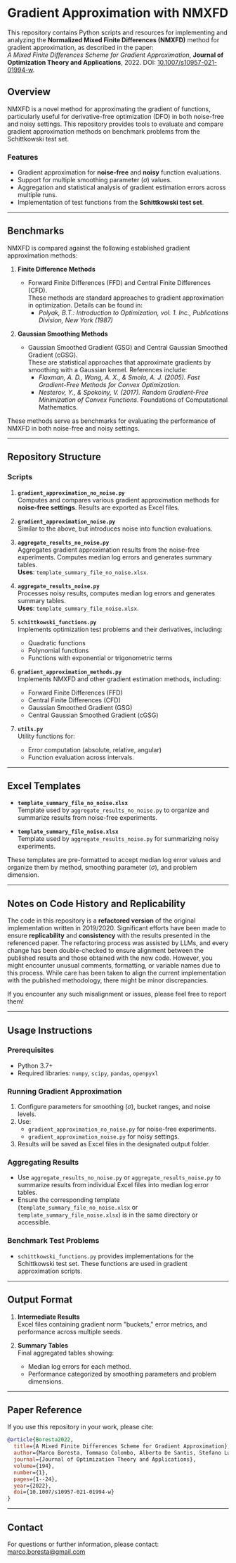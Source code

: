 # Gradient Approximation with NMXFD

This repository contains Python scripts and resources for implementing and analyzing the **Normalized Mixed Finite Differences (NMXFD)** method for gradient approximation, as described in the paper:  
*A Mixed Finite Differences Scheme for Gradient Approximation*, **Journal of Optimization Theory and Applications**, 2022. DOI: [10.1007/s10957-021-01994-w](https://doi.org/10.1007/s10957-021-01994-w).

## Overview

NMXFD is a novel method for approximating the gradient of functions, particularly useful for derivative-free optimization (DFO) in both noise-free and noisy settings. This repository provides tools to evaluate and compare gradient approximation methods on benchmark problems from the Schittkowski test set.

### Features
- Gradient approximation for **noise-free** and **noisy** function evaluations.
- Support for multiple smoothing parameter ($\sigma$) values.
- Aggregation and statistical analysis of gradient estimation errors across multiple runs.
- Implementation of test functions from the **Schittkowski test set**.

---

## Benchmarks

NMXFD is compared against the following established gradient approximation methods:

1. **Finite Difference Methods**  
   - Forward Finite Differences (FFD) and Central Finite Differences (CFD).  
   These methods are standard approaches to gradient approximation in optimization. Details can be found in:  
     - *Polyak, B.T.: Introduction to Optimization, vol. 1. Inc., Publications Division, New York (1987)*

2. **Gaussian Smoothing Methods**  
   - Gaussian Smoothed Gradient (GSG) and Central Gaussian Smoothed Gradient (cGSG).  
   These are statistical approaches that approximate gradients by smoothing with a Gaussian kernel. References include:  
     - *Flaxman, A. D., Wang, A. X., & Smola, A. J. (2005). Fast Gradient-Free Methods for Convex Optimization*.  
     - *Nesterov, Y., & Spokoiny, V. (2017). Random Gradient-Free Minimization of Convex Functions*. Foundations of Computational Mathematics.

These methods serve as benchmarks for evaluating the performance of NMXFD in both noise-free and noisy settings.

---

## Repository Structure

### Scripts

1. **`gradient_approximation_no_noise.py`**  
   Computes and compares various gradient approximation methods for **noise-free settings**. Results are exported as Excel files.

2. **`gradient_approximation_noise.py`**  
   Similar to the above, but introduces noise into function evaluations.

3. **`aggregate_results_no_noise.py`**  
   Aggregates gradient approximation results from the noise-free experiments. Computes median log errors and generates summary tables.  
   **Uses**: `template_summary_file_no_noise.xlsx`.

4. **`aggregate_results_noise.py`**  
   Processes noisy results, computes median log errors and generates summary tables.   
   **Uses**: `template_summary_file_noise.xlsx`.

5. **`schittkowski_functions.py`**  
   Implements optimization test problems and their derivatives, including:
   - Quadratic functions
   - Polynomial functions
   - Functions with exponential or trigonometric terms  

6. **`gradient_approximation_methods.py`**  
   Implements NMXFD and other gradient estimation methods, including:
   - Forward Finite Differences (FFD)
   - Central Finite Differences (CFD)
   - Gaussian Smoothed Gradient (GSG)
   - Central Gaussian Smoothed Gradient (cGSG)

7. **`utils.py`**  
   Utility functions for:
   - Error computation (absolute, relative, angular)
   - Function evaluation across intervals.

---

## Excel Templates

- **`template_summary_file_no_noise.xlsx`**  
   Template used by `aggregate_results_no_noise.py` to organize and summarize results from noise-free experiments.

- **`template_summary_file_noise.xlsx`**  
   Template used by `aggregate_results_noise.py` for summarizing noisy experiments.

These templates are pre-formatted to accept median log error values and organize them by method, smoothing parameter ($\sigma$), and problem dimension.

---

## Notes on Code History and Replicability

The code in this repository is a **refactored version** of the original implementation written in 2019/2020. Significant efforts have been made to ensure **replicability** and **consistency** with the results presented in the referenced paper. The refactoring process was assisted by LLMs, and every change has been double-checked to ensure alignment between the published results and those obtained with the new code. However, you might encounter unusual comments, formatting, or variable names due to this process. While care has been taken to align the current implementation with the published methodology, there might be minor discrepancies.

If you encounter any such misalignment or issues, please feel free to report them!


---

## Usage Instructions

### Prerequisites
- Python 3.7+
- Required libraries: `numpy`, `scipy`, `pandas`, `openpyxl`

### Running Gradient Approximation
1. Configure parameters for smoothing ($\sigma$), bucket ranges, and noise levels.
2. Use:
   - `gradient_approximation_no_noise.py` for noise-free experiments.
   - `gradient_approximation_noise.py` for noisy settings.
3. Results will be saved as Excel files in the designated output folder.

### Aggregating Results
- Use `aggregate_results_no_noise.py` or `aggregate_results_noise.py` to summarize results from individual Excel files into median log error tables.
- Ensure the corresponding template (`template_summary_file_no_noise.xlsx` or `template_summary_file_noise.xlsx`) is in the same directory or accessible.

### Benchmark Test Problems
- `schittkowski_functions.py` provides implementations for the Schittkowski test set. These functions are used in gradient approximation scripts.

---

## Output Format

1. **Intermediate Results**  
   Excel files containing gradient norm "buckets," error metrics, and performance across multiple seeds.

2. **Summary Tables**  
   Final aggregated tables showing:
   - Median log errors for each method.
   - Performance categorized by smoothing parameters and problem dimensions.

---

## Paper Reference

If you use this repository in your work, please cite:

```bibtex
@article{Boresta2022,
  title={A Mixed Finite Differences Scheme for Gradient Approximation},
  author={Marco Boresta, Tommaso Colombo, Alberto De Santis, Stefano Lucidi},
  journal={Journal of Optimization Theory and Applications},
  volume={194},
  number={1},
  pages={1--24},
  year={2022},
  doi={10.1007/s10957-021-01994-w}
}
```

---

## Contact
For questions or further information, please contact:
marco.boresta@gmail.com